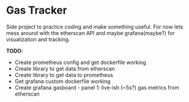# Gas Tracker

Side project to practice coding and make something useful. For now lets mess around with the etherscan API and maybe grafana(maybe?) for visualization and tracking.

**TODO:**

- Create prometheus config and get dockerfile working
- Create library to get data from etherscan
- Create library to get data to prometheus
- Get grafana custom dockerfile working
- Create grafana gasboard - panel 1: live-ish (~5s?) gas metrics from etherscan
